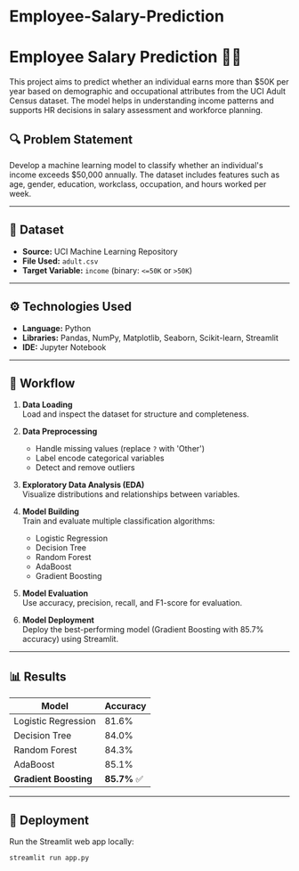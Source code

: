 # Employee-Salary-Prediction
# Employee Salary Prediction 🧠💼

This project aims to predict whether an individual earns more than \$50K per year based on demographic and occupational attributes from the UCI Adult Census dataset. The model helps in understanding income patterns and supports HR decisions in salary assessment and workforce planning.

## 🔍 Problem Statement

Develop a machine learning model to classify whether an individual's income exceeds \$50,000 annually. The dataset includes features such as age, gender, education, workclass, occupation, and hours worked per week.

---

## 📁 Dataset

- **Source:** UCI Machine Learning Repository  
- **File Used:** `adult.csv`  
- **Target Variable:** `income` (binary: `<=50K` or `>50K`)

---

## ⚙️ Technologies Used

- **Language:** Python  
- **Libraries:** Pandas, NumPy, Matplotlib, Seaborn, Scikit-learn, Streamlit  
- **IDE:** Jupyter Notebook

---

## 🔄 Workflow

1. **Data Loading**  
   Load and inspect the dataset for structure and completeness.

2. **Data Preprocessing**  
   - Handle missing values (replace `?` with 'Other')  
   - Label encode categorical variables  
   - Detect and remove outliers

3. **Exploratory Data Analysis (EDA)**  
   Visualize distributions and relationships between variables.

4. **Model Building**  
   Train and evaluate multiple classification algorithms:  
   - Logistic Regression  
   - Decision Tree  
   - Random Forest  
   - AdaBoost  
   - Gradient Boosting

5. **Model Evaluation**  
   Use accuracy, precision, recall, and F1-score for evaluation.

6. **Model Deployment**  
   Deploy the best-performing model (Gradient Boosting with 85.7% accuracy) using Streamlit.

---

## 📊 Results

| Model              | Accuracy |
|-------------------|----------|
| Logistic Regression | 81.6%    |
| Decision Tree       | 84.0%    |
| Random Forest       | 84.3%    |
| AdaBoost            | 85.1%    |
| **Gradient Boosting** | **85.7%** ✅ |

---

## 🚀 Deployment

Run the Streamlit web app locally:

```bash
streamlit run app.py
